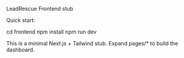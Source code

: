 LeadRescue Frontend stub

Quick start:

cd frontend
npm install
npm run dev

This is a minimal Next.js + Tailwind stub. Expand pages/* to build the dashboard.

